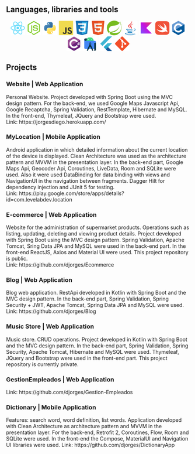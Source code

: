 <h2>Languages, libraries and tools</h2>

<div align="center">
  <img src="https://github.com/devicons/devicon/blob/master/icons/react/react-original.svg" title="React" alt="React" width="40" height="40"/>

<img src="https://github.com/devicons/devicon/blob/master/icons/nodejs/nodejs-plain.svg" title="Node.js" alt="Node.js" width="40" height="40"/>

<img src="https://raw.githubusercontent.com/devicons/devicon/1119b9f84c0290e0f0b38982099a2bd027a48bf1/icons/python/python-original.svg" alt="Python" width="40" height="40"/>

<img src="https://github.com/devicons/devicon/blob/master/icons/javascript/javascript-original.svg" title="JavaScript" alt="JavaScript" width="40" height="40"/>

<img src="https://github.com/devicons/devicon/blob/master/icons/css3/css3-original.svg" title="CSS3" alt="CSS3" width="40" height="40"/>

<img src="https://github.com/devicons/devicon/blob/master/icons/html5/html5-original.svg" title="HTML5" alt="HTML5" width="40" height="40"/>
  
<img src="https://github.com/devicons/devicon/blob/master/icons/spring/spring-original.svg" title="Spring" alt="Spring" width="40" height="40"/>

<img src="https://github.com/devicons/devicon/blob/master/icons/java/java-original.svg" title="Java" alt="Java" width="40" height="40"/>

<img src="https://github.com/devicons/devicon/blob/master/icons/kotlin/kotlin-original.svg" title="Kotlin" alt="Kotlin" width="40" height="40"/>

<img src="https://github.com/devicons/devicon/blob/master/icons/swift/swift-original.svg" title="Swift" alt="Swift" width="40" height="40"/>
  <img src="https://github.com/devicons/devicon/blob/master/icons/c/c-original.svg" title="C" alt="C" width="40" height="40"/>

  <img src="https://github.com/devicons/devicon/blob/master/icons/csharp/csharp-original.svg" title="CSharp" alt="CSharp" width="40" height="40"/>

  <img src="https://github.com/devicons/devicon/blob/master/icons/androidstudio/androidstudio-original.svg" title="AndroidStudio" alt="AndroidStudio" width="40" height="40"/>  
  <img src="https://github.com/devicons/devicon/blob/master/icons/flutter/flutter-original.svg" title="Flutter" alt="Flutter" width="40" height="40"/>
  
  <img src="https://raw.githubusercontent.com/devicons/devicon/1119b9f84c0290e0f0b38982099a2bd027a48bf1/icons/git/git-original.svg" alt="Git" width="40" height="40"/>
</div>

<h2>Projects</h2>
<h3>Website | Web Application</h3>
Personal Website. Project developed with Spring Boot using the MVC design pattern. For the back-end, we used Google Maps Javascript Api, Google Recaptcha, Spring Validation, RestTemplate, Hibernate and MySQL. In the front-end, Thymeleaf, JQuery and Bootstrap were used.
<br>Link: https://jorgesdiego.herokuapp.com/

<h3>MyLocation | Mobile Application</h3>
Android application in which detailed information about the current location of the device is displayed. Clean Architecture was used as the architecture pattern and MVVM in the presentation layer. In the back-end part, Google Maps Api, Geocoder Api, Coroutines, LiveData, Room and SQLite were used. Also it were used  DataBinding for data binding with views and NavigationUI in the navigation between fragments. Dagger Hilt for dependency injection and JUnit 5 for testing.
<br>Link: https://play.google.com/store/apps/details?id=com.levelabdev.location

<h3>E-commerce | Web Application</h3>
Website for the administration of supermarket products. Operations such as listing, updating, deleting and viewing product details. Project developed with Spring Boot using the MVC design pattern. Spring Validation, Apache Tomcat, Sring Data JPA and MySQL were used in the back-end part. In the front-end ReactJS, Axios and Material UI were used. This project repository is public.
<br>Link: https://github.com/djorges/Ecommerce

<h3>Blog | Web Application</h3>
Blog web application. RestApi developed in Kotlin with Spring Boot and the MVC design pattern. In the back-end part, Spring Validation, Spring Security + JWT, Apache Tomcat, Spring Data JPA and MySQL were used.
<br> Link: https://github.com/djorges/Blog

<h3>Music Store | Web Application</h3>
Music store. CRUD operations. Project developed in Kotlin with Spring Boot and the MVC design pattern. In the back-end part, Spring Validation, Spring Security, Apache Tomcat, Hibernate and MySQL were used. Thymeleaf, JQuery and Bootstrap were used in the front-end part. This project repository is currently private.

<h3>GestionEmpleados | Web Application</h3>
Link: https://github.com/djorges/Gestion-Empleados

<h3>Dictionary | Mobile Application</h3>
Features: search word, word definition, list words. Application developed with Clean Architecture as architecture pattern and MVVM in the presentation layer. For the back-end, Retrofit 2, Coroutines, Flow, Room and SQLite were used.
In the front-end the Compose, MaterialUI and Navigation UI libraries were used.
Link: https://github.com/djorges/DictionaryApp
